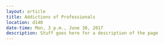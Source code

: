 ```yaml
---
layout: article
title: Addictions of Professionals
location: d140
date-time: Mon, 3 p.m., June 30, 2017
description: Stuff goes here for a description of the page
---
```

